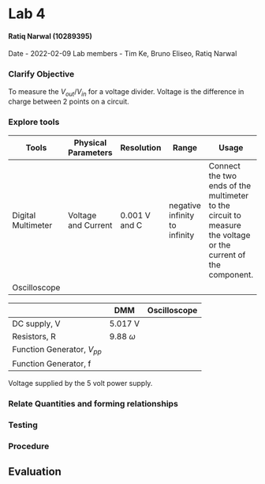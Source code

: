 # Lab 4
#### Ratiq Narwal (10289395)
Date - 2022-02-09
Lab members - Tim Ke, Bruno Eliseo, Ratiq Narwal

### Clarify Objective
To measure the ${V_{out}/V_{in}}$ for a voltage divider.
Voltage is the difference in charge between 2 points on a circuit.


### Explore tools
| Tools              | Physical Parameters | Resolution    | Range                         | Usage                                                                                                         | Uncertainty |
| ------------------ | ------------------- | ------------- | ----------------------------- | ------------------------------------------------------------------------------------------------------------- | ----------- |
| Digital Multimeter | Voltage and Current | 0.001 V and C | negative infinity to infinity | Connect the two ends of the multimeter to the circuit to measure the voltage or the current of the component. | 0.001       |
| Oscilloscope       |                     |               |                               |                                                                                                               |             |


|                                | DMM     | Oscilloscope |
| ------------------------------ | ------- | ------------ |
| DC supply, V                   | 5.017 V |              |
| Resistors, R                   | 9.88 ${\omega}$        |              |
| Function Generator, ${V_{pp}}$ |         |              |
| Function Generator, f          |         |              |



Voltage supplied by the 5 volt power supply.

### Relate Quantities and forming relationships

### Testing

### Procedure

## Evaluation